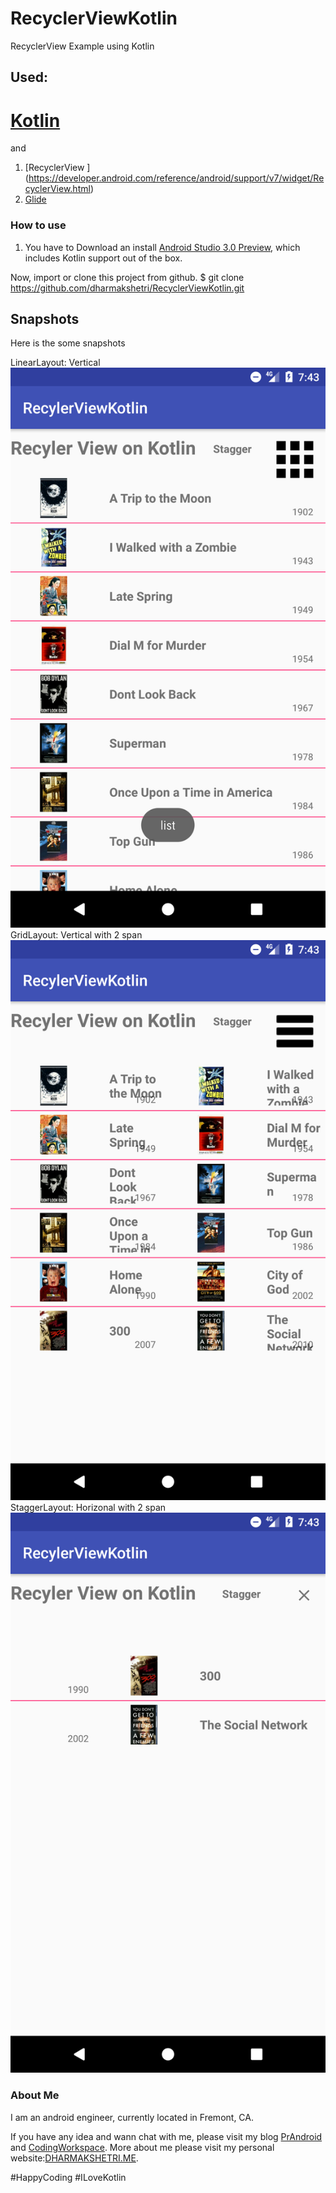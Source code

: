 # RecyclerViewKotlin
RecyclerView Example using Kotlin

## Used:

# [Kotlin](https://kotlinlang.org/)

and 

1. [RecyclerView ] (https://developer.android.com/reference/android/support/v7/widget/RecyclerView.html)
2. [Glide](https://github.com/bumptech/glide)


### How to use
1. You have to  Download an install [Android Studio 3.0 Preview](https://developer.android.com/studio/preview/index.html), which includes Kotlin support out of the box.

Now, import or clone this project from github.
$ git clone https://github.com/dharmakshetri/RecyclerViewKotlin.git


## Snapshots
Here is the some snapshots

LinearLayout: Vertical ![alt text](https://raw.githubusercontent.com/dharmakshetri/RecyclerViewKotlin/master/Screenshot_1498351416.png)
GridLayout: Vertical with 2 span ![alt text](https://raw.githubusercontent.com/dharmakshetri/RecyclerViewKotlin/master/Screenshot_1498351412.png)
StaggerLayout: Horizonal with 2 span  ![alt text](https://raw.githubusercontent.com/dharmakshetri/RecyclerViewKotlin/master/Screenshot_1498351407.png)

### About Me

I am an android engineer, currently located in Fremont, CA.

If you have any idea and wann chat with me, please visit my blog [PrAndroid](http://www.prandroid.com) and [CodingWorkspace](http://www.codingworkspace.com). More about me please visit my personal website:[DHARMAKSHETRI.ME](http://dharmakshetri.me/).

#HappyCoding #ILoveKotlin


